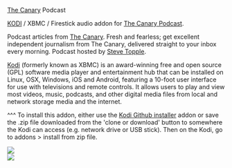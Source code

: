 <a href="www.thecanary.co">The Canary</a> Podcast<br>

<a href="www.kodi.tv">KODI</a> / XBMC / Firestick audio addon for <a href="https://www.thecanary.co/topics/podcast/">The Canary Podcast</a>.<br>

Podcast articles from <a href="www.thecanary.co">The Canary</a>. Fresh and fearless; get excellent independent journalism from The Canary, delivered straight to your inbox every morning. Podcast hosted by <a href="https://twitter.com/MrTopple">Steve Topple</a>.

<a href="www.kodi.tv">Kodi</a> (formerly known as XBMC) is an award-winning free and open source (GPL) software media player and entertainment hub that can be installed on Linux, OSX, Windows, iOS and Android, featuring a 10-foot user interface for use with televisions and remote controls. It allows users to play and view most videos, music, podcasts, and other digital media files from local and network storage media and the internet.<br>

^^^ To install this addon, either use the <a href="https://www.tvaddons.co/github-browser-kodi/">Kodi Github installer</a> addon or save the .zip file downloaded from the 'clone or download' button to somewhere the Kodi can access (e.g. network drive or USB stick). Then on the Kodi, go to addons > install from zip file.<br>

<a href="http://www.thecanary.co"><img src="http://www.thecanary.co/podcast/PodcastImage.jpg"><br><a href="http://www.kodi.tv"><img src="https://kodi.tv/sites/default/files/page/field_image/about--devices.jpg">
